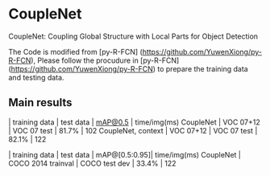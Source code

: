 # CoupleNet
CoupleNet: Coupling Global Structure with Local Parts for Object Detection <br>

The Code is modified from [py-R-FCN] (https://github.com/YuwenXiong/py-R-FCN), Please follow the procudure
in [py-R-FCN] (https://github.com/YuwenXiong/py-R-FCN) to prepare the training data and testing data.<br>

## Main results
 | training data | test data | mAP@0.5 | time/img(ms)
CoupleNet | VOC 07+12 | VOC 07 test | 81.7% | 102
CoupleNet, context | VOC 07+12 | VOC 07 test | 82.1% | 122

 | training data | test data | mAP@[0.5:0.95]| time/img(ms)
CoupleNet | COCO 2014 trainval | COCO test dev | 33.4% | 122

